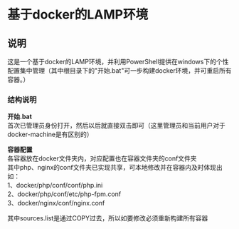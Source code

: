# 基于docker的LAMP环境

## 说明
这是一个基于docker的LAMP环境，并利用PowerShell提供在windows下的个性配置集中管理（其中根目录下的"开始.bat"可一步构建docker环境，并可重启所有容器。）


### 结构说明

**开始.bat**<br />
首次已管理员身份打开，然后以后就直接双击即可（这里管理员和当前用户对于docker-machine是有区别的）


**容器配置**<br />
各容器放在docker文件夹内，对应配置也在容器文件夹的conf文件夹<br />
其中php、nginx的conf文件夹已实现共享，可本地修改并在容器内及时体现出
如：<br />
1、docker/php/conf/conf/php.ini<br />
2、docker/php/conf/etc/php-fpm.conf<br />
3、docker/nginx/conf/nginx.conf<br />

其中sources.list是通过COPY过去，所以如要修改必须重新构建所有容器